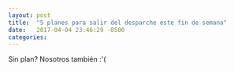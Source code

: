 ```yaml
---
layout: post
title:  "5 planes para salir del desparche este fin de semana"
date:   2017-04-04 23:46:29 -0500
categories: 
---
```


Sin plan? Nosotros también :'(